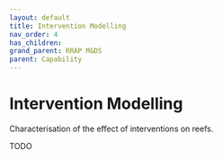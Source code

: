 ```yaml
---
layout: default
title: Intervention Modelling
nav_order: 4
has_children: 
grand_parent: RRAP M&DS
parent: Capability
---
```

# Intervention Modelling

Characterisation of the effect of interventions on reefs.

TODO